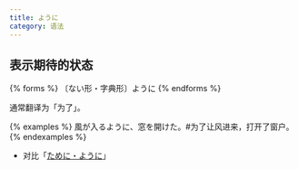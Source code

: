 ```yaml
---
title: ように
category: 语法
---
```


## 表示期待的状态

{% forms %}
〔ない形・字典形〕ように
{% endforms %}

通常翻译为「为了」。

{% examples %}
風が入るように、窓を開けた。#为了让风进来，打开了窗户。
{% endexamples %}

- 对比「[ために・ように](../tameni-youni)」
